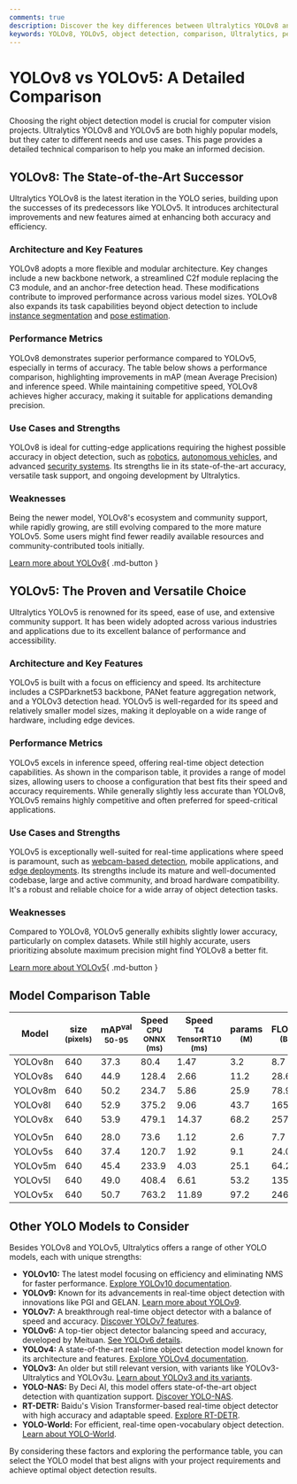```yaml
---
comments: true
description: Discover the key differences between Ultralytics YOLOv8 and YOLOv5. Explore their performance, strengths, and use cases for optimal object detection.
keywords: YOLOv8, YOLOv5, object detection, comparison, Ultralytics, performance metrics, computer vision, machine learning, AI models, YOLO models
---
```


# YOLOv8 vs YOLOv5: A Detailed Comparison

<script async src="https://cdn.jsdelivr.net/npm/chart.js@3.9.1/dist/chart.min.js"></script>
<script defer src="../../javascript/benchmark.js"></script>

<canvas id="modelComparisonChart" width="1024" height="400" active-models='["YOLOv8", "YOLOv5"]'></canvas>

Choosing the right object detection model is crucial for computer vision projects. Ultralytics YOLOv8 and YOLOv5 are both highly popular models, but they cater to different needs and use cases. This page provides a detailed technical comparison to help you make an informed decision.

## YOLOv8: The State-of-the-Art Successor

Ultralytics YOLOv8 is the latest iteration in the YOLO series, building upon the successes of its predecessors like YOLOv5. It introduces architectural improvements and new features aimed at enhancing both accuracy and efficiency.

### Architecture and Key Features

YOLOv8 adopts a more flexible and modular architecture. Key changes include a new backbone network, a streamlined C2f module replacing the C3 module, and an anchor-free detection head. These modifications contribute to improved performance across various model sizes. YOLOv8 also expands its task capabilities beyond object detection to include [instance segmentation](https://www.ultralytics.com/glossary/instance-segmentation) and [pose estimation](https://docs.ultralytics.com/tasks/pose/).

### Performance Metrics

YOLOv8 demonstrates superior performance compared to YOLOv5, especially in terms of accuracy. The table below shows a performance comparison, highlighting improvements in mAP (mean Average Precision) and inference speed. While maintaining competitive speed, YOLOv8 achieves higher accuracy, making it suitable for applications demanding precision.

### Use Cases and Strengths

YOLOv8 is ideal for cutting-edge applications requiring the highest possible accuracy in object detection, such as [robotics](https://www.ultralytics.com/glossary/robotics), [autonomous vehicles](https://www.ultralytics.com/solutions/ai-in-self-driving), and advanced [security systems](https://www.ultralytics.com/blog/security-alarm-system-projects-with-ultralytics-yolov8). Its strengths lie in its state-of-the-art accuracy, versatile task support, and ongoing development by Ultralytics.

### Weaknesses

Being the newer model, YOLOv8's ecosystem and community support, while rapidly growing, are still evolving compared to the more mature YOLOv5. Some users might find fewer readily available resources and community-contributed tools initially.

[Learn more about YOLOv8](https://docs.ultralytics.com/models/yolov8/){ .md-button }

## YOLOv5: The Proven and Versatile Choice

Ultralytics YOLOv5 is renowned for its speed, ease of use, and extensive community support. It has been widely adopted across various industries and applications due to its excellent balance of performance and accessibility.

### Architecture and Key Features

YOLOv5 is built with a focus on efficiency and speed. Its architecture includes a CSPDarknet53 backbone, PANet feature aggregation network, and a YOLOv3 detection head. YOLOv5 is well-regarded for its speed and relatively smaller model sizes, making it deployable on a wide range of hardware, including edge devices.

### Performance Metrics

YOLOv5 excels in inference speed, offering real-time object detection capabilities. As shown in the comparison table, it provides a range of model sizes, allowing users to choose a configuration that best fits their speed and accuracy requirements. While generally slightly less accurate than YOLOv8, YOLOv5 remains highly competitive and often preferred for speed-critical applications.

### Use Cases and Strengths

YOLOv5 is exceptionally well-suited for real-time applications where speed is paramount, such as [webcam-based detection](https://www.ultralytics.com/blog/object-detection-with-a-pre-trained-ultralytics-yolov8-model), mobile applications, and [edge deployments](https://www.ultralytics.com/glossary/edge-ai). Its strengths include its mature and well-documented codebase, large and active community, and broad hardware compatibility. It's a robust and reliable choice for a wide array of object detection tasks.

### Weaknesses

Compared to YOLOv8, YOLOv5 generally exhibits slightly lower accuracy, particularly on complex datasets. While still highly accurate, users prioritizing absolute maximum precision might find YOLOv8 a better fit.

[Learn more about YOLOv5](https://github.com/ultralytics/yolov5){ .md-button }

## Model Comparison Table

| Model   | size<br><sup>(pixels) | mAP<sup>val<br>50-95 | Speed<br><sup>CPU ONNX<br>(ms) | Speed<br><sup>T4 TensorRT10<br>(ms) | params<br><sup>(M) | FLOPs<br><sup>(B) |
| ------- | --------------------- | -------------------- | ------------------------------ | ----------------------------------- | ------------------ | ----------------- |
| YOLOv8n | 640                   | 37.3                 | 80.4                           | 1.47                                | 3.2                | 8.7               |
| YOLOv8s | 640                   | 44.9                 | 128.4                          | 2.66                                | 11.2               | 28.6              |
| YOLOv8m | 640                   | 50.2                 | 234.7                          | 5.86                                | 25.9               | 78.9              |
| YOLOv8l | 640                   | 52.9                 | 375.2                          | 9.06                                | 43.7               | 165.2             |
| YOLOv8x | 640                   | 53.9                 | 479.1                          | 14.37                               | 68.2               | 257.8             |
|         |                       |                      |                                |                                     |                    |                   |
| YOLOv5n | 640                   | 28.0                 | 73.6                           | 1.12                                | 2.6                | 7.7               |
| YOLOv5s | 640                   | 37.4                 | 120.7                          | 1.92                                | 9.1                | 24.0              |
| YOLOv5m | 640                   | 45.4                 | 233.9                          | 4.03                                | 25.1               | 64.2              |
| YOLOv5l | 640                   | 49.0                 | 408.4                          | 6.61                                | 53.2               | 135.0             |
| YOLOv5x | 640                   | 50.7                 | 763.2                          | 11.89                               | 97.2               | 246.4             |

## Other YOLO Models to Consider

Besides YOLOv8 and YOLOv5, Ultralytics offers a range of other YOLO models, each with unique strengths:

- **YOLOv10:** The latest model focusing on efficiency and eliminating NMS for faster performance. [Explore YOLOv10 documentation](https://docs.ultralytics.com/models/yolov10/).
- **YOLOv9:** Known for its advancements in real-time object detection with innovations like PGI and GELAN. [Learn more about YOLOv9](https://docs.ultralytics.com/models/yolov9/).
- **YOLOv7:** A breakthrough real-time object detector with a balance of speed and accuracy. [Discover YOLOv7 features](https://docs.ultralytics.com/models/yolov7/).
- **YOLOv6:** A top-tier object detector balancing speed and accuracy, developed by Meituan. [See YOLOv6 details](https://docs.ultralytics.com/models/yolov6/).
- **YOLOv4:** A state-of-the-art real-time object detection model known for its architecture and features. [Explore YOLOv4 documentation](https://docs.ultralytics.com/models/yolov4/).
- **YOLOv3:** An older but still relevant version, with variants like YOLOv3-Ultralytics and YOLOv3u. [Learn about YOLOv3 and its variants](https://docs.ultralytics.com/models/yolov3/).
- **YOLO-NAS:** By Deci AI, this model offers state-of-the-art object detection with quantization support. [Discover YOLO-NAS](https://docs.ultralytics.com/models/yolo-nas/).
- **RT-DETR:** Baidu's Vision Transformer-based real-time object detector with high accuracy and adaptable speed. [Explore RT-DETR](https://docs.ultralytics.com/models/rtdetr/).
- **YOLO-World:** For efficient, real-time open-vocabulary object detection. [Learn about YOLO-World](https://docs.ultralytics.com/models/yolo-world/).

By considering these factors and exploring the performance table, you can select the YOLO model that best aligns with your project requirements and achieve optimal object detection results.
